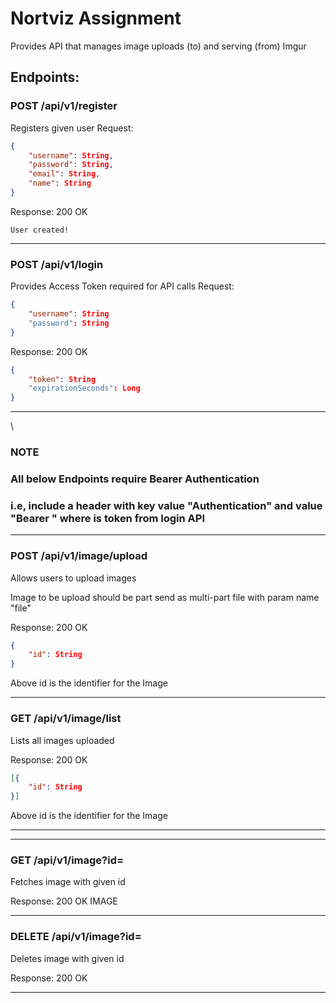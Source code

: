 # Nortviz Assignment

Provides API that manages image uploads (to) and serving (from) Imgur


## Endpoints:


### POST /api/v1/register
Registers given user
Request:
```json
{
    "username": String,
    "password": String,
    "email": String,
    "name": String
}
```
Response:
200 OK
```
User created!
```
<hr>

### POST /api/v1/login
Provides Access Token required for API calls
Request:
```json
{
    "username": String
    "password": String
}
```
Response:
200 OK
```json
{
    "token": String
    "expirationSeconds": Long
}
```
<hr>\
<h3>NOTE</h3>
<h3>All below Endpoints require Bearer Authentication</h3>
<h3>i.e, include a header with key value "Authentication" and value "Bearer <Access_Token>" where <Access_Token> is token from login API</h3>
<hr>

### POST /api/v1/image/upload
Allows users to upload images

Image to be upload should be part send as multi-part file with param name "file"

Response:
200 OK
```json
{
    "id": String
}
```
Above id is the identifier for the Image
<hr>

### GET /api/v1/image/list
Lists all images uploaded

Response:
200 OK
```json
[{
    "id": String
}]
```
Above id is the identifier for the Image
<hr>

<hr>

### GET /api/v1/image?id=<id>
Fetches image with given id

Response:
200 OK
IMAGE
<hr>

### DELETE /api/v1/image?id=<id>
Deletes image with given id

Response:
200 OK
<hr>


